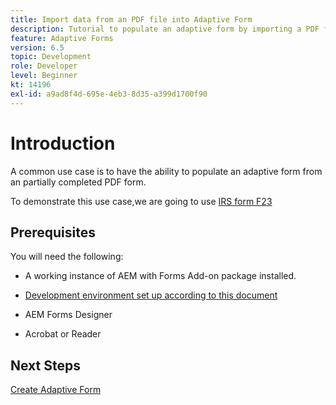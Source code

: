```yaml
---
title: Import data from an PDF file into Adaptive Form
description: Tutorial to populate an adaptive form by importing a PDF file
feature: Adaptive Forms
version: 6.5
topic: Development
role: Developer
level: Beginner
kt: 14196
exl-id: a9ad8f4d-695e-4eb3-8d35-a399d1700f90
---
```

# Introduction

A common use case is to have the ability to populate an adaptive form from an partially completed PDF form.

To demonstrate this use case,we are going to use [IRS form F23](./assets/f23.pdf) 

## Prerequisites

You will need the following:

* A working instance of AEM with Forms Add-on package installed.

* [Development environment set up according to this document](https://experienceleague.adobe.com/docs/experience-manager-learn/forms/creating-your-first-osgi-bundle/create-your-first-osgi-bundle.html)

* AEM Forms Designer

* Acrobat or Reader

## Next Steps

[Create Adaptive Form](./create-adaptive-form.md)
